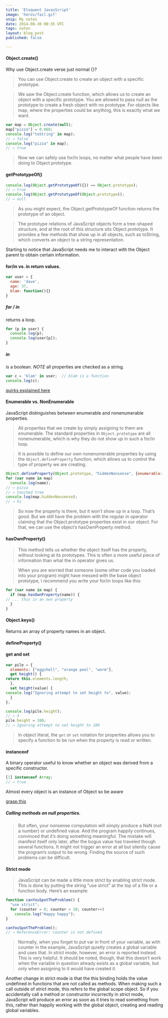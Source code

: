 ```yaml
---
title: 'Eloquent JavasScript'
image: 'heros/fail.gif'
snip: My notes
date: 2014-08-30 00:35 UTC
tags: notes
layout: blog_post
published: false

---
```


#### Object.create()

Why use Object.create verse just normal {}?

> You can use Object.create to create an object with a specific prototype.

> We saw the Object.create function, which allows us to create an object with a specific prototype. You are allowed to pass null as the prototype to create a fresh object with no prototype. For objects like map, where the properties could be anything, this is exactly what we want.

~~~javascript
var map = Object.create(null);
map["pizza"] = 0.069;
console.log("toString" in map);
// → false
console.log("pizza" in map);
// → true
~~~

> Now we can safely use for/in loops, no matter what people have been doing to Object.prototype.

#### getPrototypeOf()

~~~javascript
console.log(Object.getPrototypeOf({}) == Object.prototype);
// → true
console.log(Object.getPrototypeOf(Object.prototype));
// → null
~~~

> As you might expect, the Object.getPrototypeOf function returns the prototype of an object.

> The prototype relations of JavaScript objects form a tree-shaped structure, and at the root of this structure sits Object.prototype. It provides a few methods that show up in all objects, such as toString, which converts an object to a string representation.


Starting to notice that JavaScript needs me to interact with the Object parent to obtain certain information.

#### for/in vs. in return values.

~~~javascript
var user = {
  name: 'dave',
  age: 37,
  blam: function(){}
}
~~~

##### for / in 
returns a loop.

~~~javascript
for (p in user) {
  console.log(p);
  console.log(user[p]);
}
~~~

##### in

is a boolean. *NOTE* all properties are checked as a string.

~~~javascript
var c = 'blam' in user;  // blam is a function
console.log(c);
~~~

[quirks explained here](http://eloquentjavascript.net/06_object.html#p_FtECKQ2UPV)

#### Enumerable vs. NonEnumerable

JavaScript distinguishes between enumerable and nonenumerable properties.

> All properties that we create by simply assigning to them are enumerable. The standard properties in `Object.prototype` are all nonenumerable, which is why they do not show up in such a for/in loop.

> It is possible to define our own nonenumerable properties by using the `Object.defineProperty` function, which allows us to control the type of property we are creating.

~~~javascript
Object.defineProperty(Object.prototype, "hiddenNonsense", {enumerable: false, value: "hi"});
for (var name in map)
  console.log(name);
// → pizza
// → touched tree
console.log(map.hiddenNonsense);
// → hi
~~~

> So now the property is there, but it won’t show up in a loop. That’s good. But we still have the problem with the regular in operator claiming that the Object.prototype properties exist in our object. For that, we can use the object’s hasOwnProperty method.

#### hasOwnProperty()
> This method tells us whether the object itself has the property, without looking at its prototypes. This is often a more useful piece of information than what the in operator gives us.

> When you are worried that someone (some other code you loaded into your program) might have messed with the base object prototype, I recommend you write your for/in loops like this:

~~~javascript
for (var name in map) {
  if (map.hasOwnProperty(name)) {
// ... this is an own property
  }
}
~~~

#### Object.keys() 
Returns an array of property names in an object.

#### defineProperty()

#### get and set

~~~javascript
var pile = {
  elements: ["eggshell", "orange peel", "worm"],
  get height() {
return this.elements.length;
  },
  set height(value) {
console.log("Ignoring attempt to set height to", value);
  }
};

console.log(pile.height);
// → 3
pile.height = 100;
// → Ignoring attempt to set height to 100
~~~

> In object literal, the `get` or `set` notation for properties allows you to specify a function to be run when the property is read or written. 

#### instanceof 

A binary operator useful to know whether an object was derived from a specific constructor. 

~~~javascript
[1] instanceof Array;
// → true
~~~

Almost every object is an instance of Object so be aware


[grasp this](http://eloquentjavascript.net/06_object.html#p_4sWuvx6wkg)



##### Calling methods on null properties.

> But often, your nonsense computation will simply produce a NaN (not a number) or undefined value. And the program happily continues, convinced that it’s doing something meaningful. The mistake will manifest itself only later, after the bogus value has traveled though several functions. It might not trigger an error at all but silently cause the program’s output to be wrong. Finding the source of such problems can be difficult.



#### Strict mode

> JavaScript can be made a little more strict by enabling strict mode. This is done by putting the string "use strict" at the top of a file or a function body. Here’s an example:

~~~javascript
function canYouSpotTheProblem() {
  "use strict";
  for (counter = 0; counter < 10; counter++)
    console.log("Happy happy");
}

canYouSpotTheProblem();
// → ReferenceError: counter is not defined
~~~

> Normally, when you forget to put var in front of your variable, as with counter in the example, JavaScript quietly creates a global variable and uses that. 
> In strict mode, however, an error is reported instead. This is very helpful. It should be noted, though, that this doesn’t work when the variable in question already exists as a global variable, but only when assigning to it would have created it.

Another change in strict mode is that the this binding holds the value undefined in functions that are not called as methods. When making such a call outside of strict mode, this refers to the global scope object. So if you accidentally call a method or constructor incorrectly in strict mode, JavaScript will produce an error as soon as it tries to read something from this, rather than happily working with the global object, creating and reading global variables.
